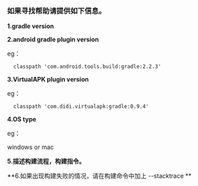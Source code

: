 ### 如果寻找帮助请提供如下信息。

**1.gradle version**

**2.android gradle plugin version**
  
eg：
```
  classpath 'com.android.tools.build:gradle:2.2.3'
```

**3.VirtualAPK plugin version**
  
eg：
```
  classpath 'com.didi.virtualapk:gradle:0.9.4'
```

**4.OS type**

eg：  
  
windows or mac

**5.描述构建流程，构建指令。**

**6.如果出现构建失败的情况，请在构建命令中加上 --stacktrace **


